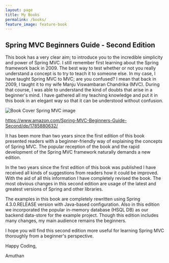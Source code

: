 ```yaml
---
layout: page
title: My Books
permalink: /books/
feature_image: feature-book
---
```

## Spring MVC Beginners Guide - Second Edition

This book has a very clear aim; to introduce you to the incredible simplicity and power
of Spring MVC. I still remember first learning about the Spring framework back in 2009. The best way to test whether or not you really understand a concept is to try to teach it to someone else. In my case, I have taught Spring MVC to MVC; are you confused? I mean that back in 2009, I taught it to my wife Manju Viswambaran Chandrika (MVC). During that course, I was able to understand the kind of doubts that arise in a beginner's mind. I have gathered all my teaching knowledge and put it in this book in an elegant way so that it can be understood without confusion.

![Book Cover Spring MVC image]({{site.url}}/{{site.baseurl}}img/post-assets/book_cover_spring_mvc.jpg)

https://www.amazon.com/Spring-MVC-Beginners-Guide-Second/dp/1785880632/

It has been more than two years since the first edition of this book presented readers with a beginner-friendly way of explaining the concepts of Spring MVC. The popular reception of the book and the rapid development of the Spring MVC framework naturally demands a new edition.

In the two years since the first edition of this book was published I have received all kinds of suggestions from readers how it could be improved. With the aid of all this information I have completely revised the book. The most obvious changes in this second edition are usage of the latest and greatest versions of Spring and other libraries.

The examples in this book are completely rewritten using Spring 4.3.0.RELEASE version with Java-based configuration. Also in this edition we incorporated the popular in-memory database (HSQL DB) as our backend data-store for the example project. Though this edition includes many changes, my main audience remains the beginners.

I hope you will find this second edition more useful for learning Spring MVC thoroughly from a beginner's perspective.

Happy Coding, 

Amuthan
